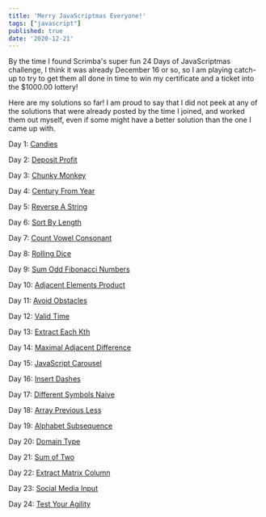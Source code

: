 ```yaml
---
title: 'Merry JavaScriptmas Everyone!'
tags: ["javascript"]
published: true
date: '2020-12-21'
---
```

By the time I found Scrimba's super fun 24 Days of JavaScriptmas challenge, I think it was already December 16 or so, so I am playing catch-up to try to get them all done in time to win my certificate and a ticket into the $1000.00 lottery!

Here are my solutions so far! I am proud to say that I did not peek at any of the solutions that were already posted by the time I joined, and worked them out myself, even if some might have a better solution than the one I came up with.

Day 1: [Candies](https://scrimba.com/scrim/co92941b09931c72c1ca1d39b)

Day 2: [Deposit Profit](https://scrimba.com/scrim/co81247b18bf6e99872ef5c8c)

Day 3: [Chunky Monkey](https://scrimba.com/scrim/co7c745c78c391df32f6782c7)

Day 4: [Century From Year](https://scrimba.com/scrim/cob734e6b989bfed8a716d238)

Day 5: [Reverse A String](https://scrimba.com/scrim/co6c74ad9a4a8e24f161a972a)

Day 6: [Sort By Length](https://scrimba.com/scrim/co3c4457aa72e9d3695cffb40)

Day 7: [Count Vowel Consonant](https://scrimba.com/scrim/co8f3422aa0a3e75e277dd24e)

Day 8: [Rolling Dice](https://scrimba.com/scrim/co04a40338309dac8ef129c4c)

Day 9: [Sum Odd Fibonacci Numbers](https://scrimba.com/scrim/co57b4f83ab4fa07d59181ada)

Day 10: [Adjacent Elements Product](https://scrimba.com/scrim/coa2d414984714ab7f4ceac68)

Day 11: [Avoid Obstacles](https://scrimba.com/scrim/co869470a94ad23b36eb3f532)

Day 12: [Valid Time](https://scrimba.com/scrim/co1c54537a9e4e956c4d7bd34)

Day 13: [Extract Each Kth](https://scrimba.com/scrim/co9d74735a965a07a8973c826)

Day 14: [Maximal Adjacent Difference](https://scrimba.com/scrim/cocce4951a50aa507652295d6)

Day 15: [JavaScript Carousel](https://scrimba.com/scrim/co1604688b3c71b3ebfbf4cb3)

Day 16: [Insert Dashes](https://scrimba.com/scrim/co6554560bdacdc14b32654ef)

Day 17: [Different Symbols Naive](https://scrimba.com/scrim/co05b4f3c9866c3dde8dd6ab3)

Day 18: [Array Previous Less](https://scrimba.com/scrim/co70a4b328cee21740e0a6d70)

Day 19: [Alphabet Subsequence](https://scrimba.com/scrim/coccf42bfb6227ef301740b4c)

Day 20: [Domain Type](https://scrimba.com/scrim/coe684c7b99f5da1dcfbd181a)

Day 21: [Sum of Two](https://scrimba.com/scrim/co13c4fea9b84008758ce4a2e)

Day 22: [Extract Matrix Column](https://scrimba.com/scrim/co6a5470580745d546581710d)

Day 23: [Social Media Input](https://scrimba.com/scrim/cob2441bdbce7b88f37b2fa34)

Day 24: [Test Your Agility](https://scrimba.com/scrim/co64d4a48a8a05df1b615c878)

